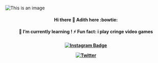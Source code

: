 
![This is an image](https://c.tenor.com/5yUTM6OuaKcAAAAd/itachi-itachi-uchiha.gif)


  <h4 align="center">
Hi there 👋 Adith here :bowtie:

<!--
**RealAdithS/RealAdithS** is a ✨ _special_ ✨ repository because its `README.md` (this file) appears on your GitHub profile.



- 🔭  I’m currently working on - life

- 👯 I’m looking to collaborate- on anything


-->
<h4 align="center">
🌱 I’m currently learning !
⚡ Fun fact: i play cringe video games 
  </h4>
  <h4 align="center">

[![Instagram Badge](https://img.shields.io/badge/-2_adith-e4405f?style=flat-square&logo=Instagram&logoColor=white&link=https://www.instagram.com/2_adith/)](https://www.instagram.com/2_adith/)


[![Twitter](https://img.shields.io/twitter/url/https/twitter.com/dupityyy.svg?style=social&label=Follow%20%40dupityyy)](https://twitter.com/dupityyy)
 
   </h4>





